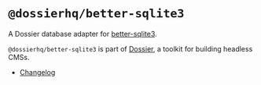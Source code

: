 # `@dossierhq/better-sqlite3`

A Dossier database adapter for [better-sqlite3](https://www.npmjs.com/package/better-sqlite3).

`@dossierhq/better-sqlite3` is part of [Dossier](https://www.dossierhq.dev/), a toolkit for building headless CMSs.

- [Changelog](./CHANGELOG.md)
